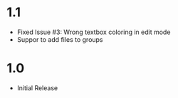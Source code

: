 # 1.1

- Fixed Issue #3: Wrong textbox coloring in edit mode
- Suppor to add files to groups

# 1.0

- Initial Release

